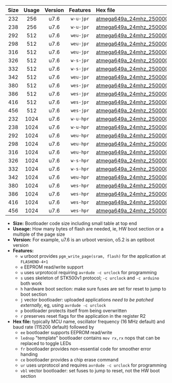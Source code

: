 |Size|Usage|Version|Features|Hex file|
|:-:|:-:|:-:|:-:|:--|
|232|256|u7.6|`w-u-jpr`|[atmega649a_24mhz_250000bps_ur_vbl.hex](https://raw.githubusercontent.com/stefanrueger/urboot/main/atmega649a_24mhz_250000bps_ur_vbl.hex)|
|238|256|u7.6|`w-u-jpr`|[atmega649a_24mhz_250000bps_lednop_ur_vbl.hex](https://raw.githubusercontent.com/stefanrueger/urboot/main/atmega649a_24mhz_250000bps_lednop_ur_vbl.hex)|
|292|512|u7.6|`weu-jpr`|[atmega649a_24mhz_250000bps_ee_ur_vbl.hex](https://raw.githubusercontent.com/stefanrueger/urboot/main/atmega649a_24mhz_250000bps_ee_ur_vbl.hex)|
|298|512|u7.6|`weu-jpr`|[atmega649a_24mhz_250000bps_ee_lednop_ur_vbl.hex](https://raw.githubusercontent.com/stefanrueger/urboot/main/atmega649a_24mhz_250000bps_ee_lednop_ur_vbl.hex)|
|316|512|u7.6|`weu-jpr`|[atmega649a_24mhz_250000bps_ee_lednop_fr_ur_vbl.hex](https://raw.githubusercontent.com/stefanrueger/urboot/main/atmega649a_24mhz_250000bps_ee_lednop_fr_ur_vbl.hex)|
|326|512|u7.6|`w-s-jpr`|[atmega649a_24mhz_250000bps_vbl.hex](https://raw.githubusercontent.com/stefanrueger/urboot/main/atmega649a_24mhz_250000bps_vbl.hex)|
|332|512|u7.6|`w-s-jpr`|[atmega649a_24mhz_250000bps_lednop_vbl.hex](https://raw.githubusercontent.com/stefanrueger/urboot/main/atmega649a_24mhz_250000bps_lednop_vbl.hex)|
|342|512|u7.6|`weu-jpr`|[atmega649a_24mhz_250000bps_ee_lednop_fr_ce_ur_vbl.hex](https://raw.githubusercontent.com/stefanrueger/urboot/main/atmega649a_24mhz_250000bps_ee_lednop_fr_ce_ur_vbl.hex)|
|380|512|u7.6|`wes-jpr`|[atmega649a_24mhz_250000bps_ee_vbl.hex](https://raw.githubusercontent.com/stefanrueger/urboot/main/atmega649a_24mhz_250000bps_ee_vbl.hex)|
|386|512|u7.6|`wes-jpr`|[atmega649a_24mhz_250000bps_ee_lednop_vbl.hex](https://raw.githubusercontent.com/stefanrueger/urboot/main/atmega649a_24mhz_250000bps_ee_lednop_vbl.hex)|
|416|512|u7.6|`wes-jpr`|[atmega649a_24mhz_250000bps_ee_lednop_fr_vbl.hex](https://raw.githubusercontent.com/stefanrueger/urboot/main/atmega649a_24mhz_250000bps_ee_lednop_fr_vbl.hex)|
|456|512|u7.6|`wes-jpr`|[atmega649a_24mhz_250000bps_ee_lednop_fr_ce_vbl.hex](https://raw.githubusercontent.com/stefanrueger/urboot/main/atmega649a_24mhz_250000bps_ee_lednop_fr_ce_vbl.hex)|
|232|1024|u7.6|`w-u-hpr`|[atmega649a_24mhz_250000bps_ur.hex](https://raw.githubusercontent.com/stefanrueger/urboot/main/atmega649a_24mhz_250000bps_ur.hex)|
|238|1024|u7.6|`w-u-hpr`|[atmega649a_24mhz_250000bps_lednop_ur.hex](https://raw.githubusercontent.com/stefanrueger/urboot/main/atmega649a_24mhz_250000bps_lednop_ur.hex)|
|292|1024|u7.6|`weu-hpr`|[atmega649a_24mhz_250000bps_ee_ur.hex](https://raw.githubusercontent.com/stefanrueger/urboot/main/atmega649a_24mhz_250000bps_ee_ur.hex)|
|298|1024|u7.6|`weu-hpr`|[atmega649a_24mhz_250000bps_ee_lednop_ur.hex](https://raw.githubusercontent.com/stefanrueger/urboot/main/atmega649a_24mhz_250000bps_ee_lednop_ur.hex)|
|316|1024|u7.6|`weu-hpr`|[atmega649a_24mhz_250000bps_ee_lednop_fr_ur.hex](https://raw.githubusercontent.com/stefanrueger/urboot/main/atmega649a_24mhz_250000bps_ee_lednop_fr_ur.hex)|
|326|1024|u7.6|`w-s-hpr`|[atmega649a_24mhz_250000bps.hex](https://raw.githubusercontent.com/stefanrueger/urboot/main/atmega649a_24mhz_250000bps.hex)|
|332|1024|u7.6|`w-s-hpr`|[atmega649a_24mhz_250000bps_lednop.hex](https://raw.githubusercontent.com/stefanrueger/urboot/main/atmega649a_24mhz_250000bps_lednop.hex)|
|342|1024|u7.6|`weu-hpr`|[atmega649a_24mhz_250000bps_ee_lednop_fr_ce_ur.hex](https://raw.githubusercontent.com/stefanrueger/urboot/main/atmega649a_24mhz_250000bps_ee_lednop_fr_ce_ur.hex)|
|380|1024|u7.6|`wes-hpr`|[atmega649a_24mhz_250000bps_ee.hex](https://raw.githubusercontent.com/stefanrueger/urboot/main/atmega649a_24mhz_250000bps_ee.hex)|
|386|1024|u7.6|`wes-hpr`|[atmega649a_24mhz_250000bps_ee_lednop.hex](https://raw.githubusercontent.com/stefanrueger/urboot/main/atmega649a_24mhz_250000bps_ee_lednop.hex)|
|416|1024|u7.6|`wes-hpr`|[atmega649a_24mhz_250000bps_ee_lednop_fr.hex](https://raw.githubusercontent.com/stefanrueger/urboot/main/atmega649a_24mhz_250000bps_ee_lednop_fr.hex)|
|456|1024|u7.6|`wes-hpr`|[atmega649a_24mhz_250000bps_ee_lednop_fr_ce.hex](https://raw.githubusercontent.com/stefanrueger/urboot/main/atmega649a_24mhz_250000bps_ee_lednop_fr_ce.hex)|

- **Size:** Bootloader code size including small table at top end
- **Useage:** How many bytes of flash are needed, ie, HW boot section or a multiple of the page size
- **Version:** For example, u7.6 is an urboot version, o5.2 is an optiboot version
- **Features:**
  + `w` urboot provides `pgm_write_page(sram, flash)` for the application at `FLASHEND-4+1`
  + `e` EEPROM read/write support
  + `u` uses urprotocol requiring `avrdude -c urclock` for programming
  + `s` uses skeleton of STK500v1 protocol; `-c urclock` and `-c arduino` both work
  + `h` hardware boot section: make sure fuses are set for reset to jump to boot section
  + `j` vector bootloader: uploaded applications *need to be patched externally*, eg, using `avrdude -c urclock`
  + `p` bootloader protects itself from being overwritten
  + `r` preserves reset flags for the application in the register R2
- **Hex file:** typically MCU name, oscillator frequency (16 MHz default) and baud rate (115200 default) followed by
  + `ee` bootloader supports EEPROM read/write
  + `lednop` "template" bootloader contains `mov rx,rx` nops that can be replaced to toggle LEDs
  + `fr` bootloader provides non-essential code for smoother error handing
  + `ce` bootloader provides a chip erase command
  + `ur` uses urprotocol and requires `avrdude -c urclock` for programming
  + `vbl` vector bootloader: set fuses to jump to reset, not the HW boot section
